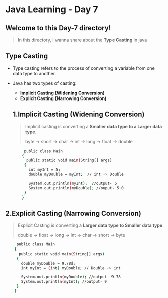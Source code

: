 # Java Learning - Day 7

## Welcome to this Day-7 directory!

>  In this directory, I wanna share about the **Type Casting** in java

## Type Casting 

- Type casting refers to the process of converting a variable from one data type to another. 
- Java has two types of casting:
    - **Implicit Casting (Widening Conversion)**
    - **Explicit Casting (Narrowing Conversion)**
  
  ## 1.Implicit Casting (Widening Conversion)
  > Implicit casting is converting a **Smaller data type to a Larger data type.**
  >
  >  byte -> short -> char -> int -> long -> float -> double
       
   ```bash
        public class Main 
       {
         public static void main(String[] args) 
        {
          int myInt = 5;
          double myDouble = myInt;  // int -> Double

          System.out.println(myInt);  //output- 5
          System.out.println(myDouble); //ouput- 5.0
        }
       }


## 2.Explicit Casting (Narrowing Conversion)
> Explicit Casting is converting a **Larger data type to Smaller data type**.
>
> double -> float -> long -> int -> char -> short -> byte

   ```bash
        public class Main 
       {
         public static void main(String[] args) 
        {
          double myDouble = 9.78d;
          int myInt = (int) myDouble; // Double -> int 

          System.out.println(myDouble); //output- 9.78
          System.out.println(myInt); //output- 9
        }
       }
